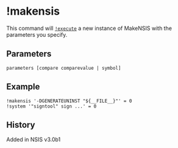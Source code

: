 # !makensis

This command will [`!execute`][1] a new instance of MakeNSIS with the parameters you specify.

## Parameters

    parameters [compare comparevalue | symbol]

## Example

    !makensis '-DGENERATEUNINST "${__FILE__}"' = 0
    !system '"signtool" sign ...' = 0

## History

Added in NSIS v3.0b1

[1]: !execute.md
